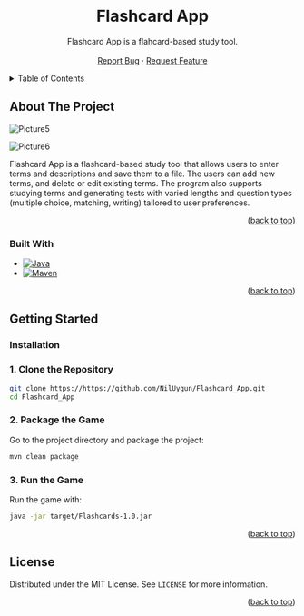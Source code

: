<!-- Improved compatibility of back to top link: See: https://github.com/othneildrew/Best-README-Template/pull/73 -->
<a id="readme-top"></a>

<!-- PROJECT LOGO -->
<br />
<div align="center">

<h1 align="center">Flashcard App</h1>

  <p align="center">
    Flashcard App is a flahcard-based study tool.
    <br />
    <br />
    <!-- <a href="https://github.com/github_username/repo_name">View Demo</a> -->
    <!-- &middot; -->
    <a href="https://github.com/NilUygun/Flashcard_App/issues/new?labels=bug">Report Bug</a>
    &middot;
    <a href="https://github.com/NilUygun/Flashcard_App/issues/new?labels=enhancement">Request Feature</a>
  </p>
</div>



<!-- TABLE OF CONTENTS -->
<details>
  <summary>Table of Contents</summary>
  <ol>
    <li>
      <a href="#about-the-project">About The Project</a>
      <ul>
        <li><a href="#built-with">Built With</a></li>
      </ul>
    </li>
    <li>
      <a href="#getting-started">Getting Started</a>
      <ul>
        <li><a href="#installation">Installation</a></li>
      </ul>
    </li>
    <li><a href="#license">License</a></li>
  </ol>
</details>



<!-- ABOUT THE PROJECT -->
## About The Project

![Picture5](https://github.com/user-attachments/assets/f37dd626-eb7c-4047-ab78-03bce6825fba)

![Picture6](https://github.com/user-attachments/assets/e86100d8-9e18-4ae4-a034-572325100eeb)


Flashcard App is a flashcard-based study tool that allows users to enter terms and descriptions and save them to a file. The users can add new terms, and delete or edit existing terms. 
The program also supports studying terms and generating tests with varied lengths and question types (multiple choice, matching, writing) tailored to user preferences. 

<p align="right">(<a href="#readme-top">back to top</a>)</p>



### Built With

* [![Java][Java.com]][Java-url]
* [![Maven][Maven.com]][Maven-url]

<p align="right">(<a href="#readme-top">back to top</a>)</p>

<!-- GETTING STARTED -->
## Getting Started

### Installation

### 1. Clone the Repository
```sh
git clone https://https://github.com/NilUygun/Flashcard_App.git
cd Flashcard_App
```

### 2. Package the Game
Go to the project directory and package the project:
```sh
mvn clean package
```

### 3. Run the Game
Run the game with:
```sh
java -jar target/Flashcards-1.0.jar
```

<p align="right">(<a href="#readme-top">back to top</a>)</p>

<!-- LICENSE -->
## License

Distributed under the MIT License. See `LICENSE` for more information.

<p align="right">(<a href="#readme-top">back to top</a>)</p>

<!-- MARKDOWN LINKS & IMAGES -->
<!-- https://www.markdownguide.org/basic-syntax/#reference-style-links -->
[contributors-shield]: https://img.shields.io/github/contributors/github_username/repo_name.svg?style=for-the-badge
[contributors-url]: https://github.com/github_username/repo_name/graphs/contributors
[forks-shield]: https://img.shields.io/github/forks/github_username/repo_name.svg?style=for-the-badge
[forks-url]: https://github.com/github_username/repo_name/network/members
[stars-shield]: https://img.shields.io/github/stars/github_username/repo_name.svg?style=for-the-badge
[stars-url]: https://github.com/github_username/repo_name/stargazers
[issues-shield]: https://img.shields.io/github/issues/github_username/repo_name.svg?style=for-the-badge
[issues-url]: https://github.com/github_username/repo_name/issues
[license-shield]: https://img.shields.io/github/license/github_username/repo_name.svg?style=for-the-badge
[license-url]: https://github.com/github_username/repo_name/blob/master/LICENSE.txt
[linkedin-shield]: https://img.shields.io/badge/-LinkedIn-black.svg?style=for-the-badge&logo=linkedin&colorB=555
[linkedin-url]: https://linkedin.com/in/linkedin_username
[product-screenshot]: images/screenshot.png
[Java.com]: https://img.shields.io/badge/Java-ED8B00?style=for-the-badge&logo=openjdk&logoColor=white
[Java-url]: https://www.java.com/
[Maven.com]: https://img.shields.io/badge/Maven-C71A36?style=for-the-badge&logo=apachemaven&logoColor=white
[Maven-url]: https://maven.apache.org/
